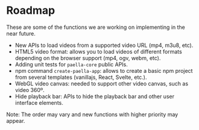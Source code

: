 # Roadmap

These are some of the functions we are working on implementing in the near future. 

- New APIs to load videos from a supported video URL (mp4, m3u8, etc).
- HTML5 video format: allows you to load videos of different formats depending on the browser support (mp4, ogv, webm, etc).
- Adding unit tests for `paella-core` public APIs.
- npm command `create-paella-app`: allows to create a basic npm project from several templates (vanillajs, React, Svelte, etc.).
- WebGL video canvas: needed to support other video canvas, such as video 360º.
- Hide playback bar: APIs to hide the playback bar and other user interface elements.

Note: The order may vary and new functions with higher priority may appear.
